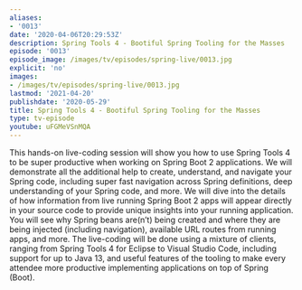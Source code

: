 ```yaml
---
aliases:
- '0013'
date: '2020-04-06T20:29:53Z'
description: Spring Tools 4 - Bootiful Spring Tooling for the Masses
episode: '0013'
episode_image: /images/tv/episodes/spring-live/0013.jpg
explicit: 'no'
images:
- /images/tv/episodes/spring-live/0013.jpg
lastmod: '2021-04-20'
publishdate: '2020-05-29'
title: Spring Tools 4 - Bootiful Spring Tooling for the Masses
type: tv-episode
youtube: uFGMeVSnMQA
---
```


This hands-on live-coding session will show you how to use Spring Tools 4 to be super productive when working on Spring Boot 2 applications. We will demonstrate all the additional help to create, understand, and navigate your Spring code, including super fast navigation across Spring definitions, deep understanding of your Spring code, and more. We will dive into the details of how information from live running Spring Boot 2 apps will appear directly in your source code to provide unique insights into your running application. You will see why Spring beans are(n’t) being created and where they are being injected (including navigation), available URL routes from running apps, and more. The live-coding will be done using a mixture of clients, ranging from Spring Tools 4 for Eclipse to Visual Studio Code, including support for up to Java 13, and useful features of the tooling to make every attendee more productive implementing applications on top of Spring (Boot).